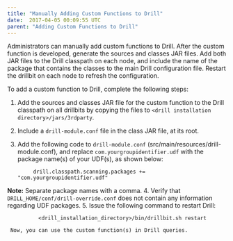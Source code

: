 ```yaml
---
title: "Manually Adding Custom Functions to Drill"
date:  2017-04-05 00:09:55 UTC 
parent: "Adding Custom Functions to Drill"
---
```


Administrators can manually add custom functions to Drill. After the custom function is developed, generate the sources and classes JAR files. Add both JAR files to the Drill classpath on each node, and include the name of the package that contains the classes to the main Drill configuration file. Restart the drillbit on each node to refresh the configuration.

To add a custom function to Drill, complete the following steps:

1.	Add the sources and classes JAR file for the custom function to the Drill classpath on all drillbits by copying the files to `<drill installation directory>/jars/3rdparty`.
2.	Include a `drill-module.conf` file in the class JAR file, at its root. 
3.	Add the following code to `drill-module.conf` (src/main/resources/drill-module.conf), and replace `com.yourgroupidentifier.udf` with the package name(s) of your UDF(s), as shown below:

             drill.classpath.scanning.packages += "com.yourgroupidentifier.udf"
**Note:** Separate package names with a comma.
4.	Verify that `DRILL_HOME/conf/drill-override.conf` does not contain any information regarding UDF packages. 
5.	Issue the following command to restart Drill:  

              <drill_installation_directory>/bin/drillbit.sh restart

     Now, you can use the custom function(s) in Drill queries.

